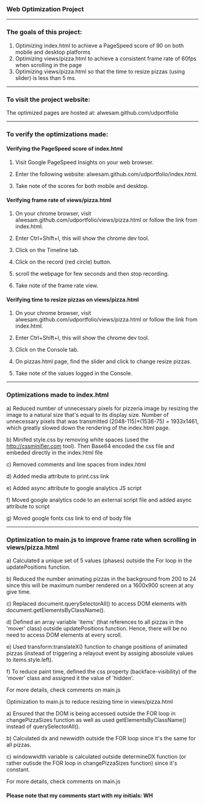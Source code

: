 ### Web Optimization Project
----------------------------------

### The goals of this project:

1) Optimizing index.html to achieve a PageSpeed score of 90 on both mobile and desktop platforms
2) Optimizing views/pizza.html to achieve a consistent frame rate of 60fps when scrolling in the page
3) Optimizing views/pizza.html so that the time to resize pizzas (using slider) is less than 5 ms.

----------------------------------

### To visit the project website:

The optimized pages are hosted at: alwesam.github.com/udportfolio

------------------------------------

### To verify the optimizations made:

#### Verifying the PageSpeed score of index.html

1) Visit Google PageSpeed Insights on your web browser.

2) Enter the following website: alwesam.github.com/udportfolio/index.html.

3) Take note of the scores for both mobile and desktop.

#### Verifying frame rate of views/pizza.html

1) On your chrome browser, visit alwesam.github.com/udportfolio/views/pizza.html or follow the link from index.html.

2) Enter Ctrl+Shift+I, this will show the chrome dev tool.

3) Click on the Timeline tab.

4) Click on the record (red circle) button.

5) scroll the webpage for few seconds and then stop recording.

6) Take note of the frame rate view.

#### Verifying time to resize pizzas on views/pizza.html

1) On your chrome browser, visit alwesam.github.com/udportfolio/views/pizza.html or follow the link from index.html.

2) Enter Ctrl+Shift+I, this will show the chrome dev tool.

3) Click on the Console tab.

4) On pizzas.html page, find the slider and click to change resize pizzas.

5) Take note of the values logged in the Console.

-------------------------------------------

### Optimizations made to index.html

a) Reduced number of unnecessary pixels for pizzeria image by resizing the image to a natural size that's equal to its display size.  Number of unnecessary pixels that was transmitted (2048-115)*(1536-75) = 1933x1461, which greatly slowed down the rendering of the index.html page.

b) Minifed style.css by removing white spaces (used the http://cssminifier.com tool).  Then Base64 encoded the css file and embeded directly in the index.html file

c) Removed comments and line spaces from index.html

d) Added media attribute to print.css link

e) Added async attribute to google analytics JS script

f) Moved google analytics code to an external script file and added async attribute to script

g) Moved google fonts css link to end of body file


--------------------------------------------------

### Optimization to main.js to improve frame rate when scrolling in views/pizza.html

a) Calculated a unique set of 5 values (phases) outside the For loop in the updatePositions function.

b) Reduced the number animating pizzas in the background from 200 to 24 since this will be maximum number rendered on a 1600x900 screen at any give time.

c) Replaced document.querySelectorAll() to access DOM elements with document.getElementsByClassName(). 

d) Defined an array variable 'items' (that references to all pizzas in the 'mover' class) outside updatePositions function.  Hence, there will be no need to access DOM elements at every scroll.

e) Used transform:translateX() function to change positions of animated pizzas (instead of triggering a relayout event by assiging abosolute values to items.style.left).

f) To reduce paint time, defined the css property (backface-visibility) of the 'mover' class and assigned it the value of 'hidden'.

For more details, check comments on main.js

Optimization to main.js to reduce resizing time in views/pizza.html

a) Ensured that the DOM is being accessed outside the FOR loop in changePizzaSizes function as well as used getElementsByClassName() instead of querySelectorAll().

b) Calculated dx and newwidth outside the FOR loop since it's the same for all pizzas.

c) windowwidth variable is calculated outside determineDX function (or rather outisde the FOR loop in changePizzaSizes function) since it's constant.

For more details, check comments on main.js
#### Please note that my comments start with my initials: WH


